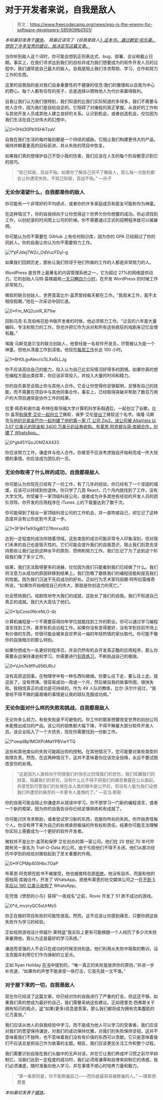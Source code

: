 # 对于开发者来说，自我是敌人

> 原文：<https://www.freecodecamp.org/news/ego-is-the-enemy-for-software-developers-585909fb0501/>

*本帖最初发表于[媒体](https://medium.com/better-programming/for-developers-ego-is-the-enemy-77d1550a50af)。* 
*我最近读完了《自我是敌人[》这本书，通过赖安·哈乐黛，想到了许多宝贵的建议，我决定写这篇文章。](https://www.amazon.com.au/Ego-Enemy-Master-Greatest-Opponent-ebook/dp/B01AWUTMB0)*

当你听到敌人这个词时，你可能会想到正则表达式、bug、部署、会议和截止日期。事实上，在我们寻求达到我们的目标并成为我们想要成为的软件开发人员的过程中，我们通常是自己最大的敌人。自我是阻止我们寻求帮助、学习、合作和努力工作的东西。

这里的自我指的是对我们自身重要性的不健康的信念:我们的傲慢和以自我为中心的野心。每个人都有任性的孩子，总是选择以牺牲他人为代价来赢得胜利。

自我让我们认为我们很特别，我们知道的比我们实际知道的多得多，我们不需要与他人合作，因为我们是自给自足的。它阻碍了对编程的真正掌握。从良好的工作和与其他开发人员或其他人建立良好的关系。认识到机会，或者创造机会，仅仅因为我们生活在自己对伟大的幻想中。

![0*0Hd30Pb1ISHkTzaV](img/2449ab9279c792a78bd212085e011020.png)

自我在我们生活的每时每刻都是一个持续的威胁。它阻止我们构建更伟大的产品，保持并朝着更高的目标前进，并从失败的项目中恢复。

如果我们真的想保护自己不受小我的伤害，我们应该在人生的每个阶段都意识到它的技巧。

> “知己知彼，百战不殆。如果你了解自己但不了解敌人，那么每一次胜利都会让你遭受失败。不知己知彼，百战不殆。”
> —孙子

### 无论你渴望什么，自我都是你的敌人

你可能有一个非常好的平均绩点，或者你的许多家庭成员和密友可能称你为神童。

在这种情况下，你的自我倾向于让你觉得这个世界欠你你想要的成功。你必须找到工作，以创纪录的时间爬上公司的阶梯。你不需要通过正式的招聘程序就可以被雇佣。

你可能认为你不需要在 GitHub 上有任何知识库，因为你的 GPA 已经超过了你的同龄人。你的自我让你认为你不需要努力工作。

![1*pFJdej7W2c_OdVucFDyI-g](img/c8f9cf86f7df30d73e264fc23e6d3d36.png)

如果我们回顾历史，那些让我们惊讶于他们所做的工作的人都是非常努力的人。

WordPress 是世界上最著名的内容管理系统之一，它为超过 27%的网络提供动力。它的创始人马特·莫楞威格[一天只睡四个小时](https://venturebeat.com/2015/02/11/how-sleeping-6-times-a-day-helped-the-founder-of-wordpress-build-a-billion-dollar-company/)，在开发 WordPress 的时候工作非常努力。

微软的联合创始人、世界首富比尔·盖茨曾经每天都在工作。“我周末工作，我不太相信假期，”他在一次采访中回忆道。

![0*Fm_MQ2unlR_R71Iw](img/49ed4e5296b2f90611740edddb23c050.png)

回到马克·扎克伯格在脸书做开发者的时候，他必须努力工作。“过去的六年是大量编码、专注和努力的工作。但也许把它作为派对和所有这些疯狂的戏剧来记忆会很有趣。”

埃隆·马斯克是贝宝的联合创始人，他曾经是一名软件开发员，尽管被认为是一个神童，但他从清晨工作到深夜。他现在[每周工作](http://www.independent.co.uk/news/business/news/how-tesla-boss-elon-musk-works-up-to-100-hours-a-week-a6836461.html)长达 100 小时。

![1*8H0LgvAlecric5LXs6LLJg](img/d6179480cea842acc98406568eeafcb6.png)

你不应该高估自己的能力，陷入认为自己比实际情况好得多的困境。如果你真的想在编程方面出类拔萃，你应该非常投入，并投入大量的时间和精力。

你的自负甚至会阻止你与其他人合作。它会让你觉得你足够聪明，足够有自己的技能，而不需要在项目中与其他同事合作。事实上，已经取得突破并帮助了数百万用户的大项目通常是协作工作的结果。

拉里·佩奇和谢尔盖·布林在斯坦福大学计算机科学系相遇后，一起创立了谷歌。比尔·盖茨[和保罗·艾伦一起创立了](http://www.businessinsider.com/what-paul-allen-really-thinks-of-bill-gates-2011-3)微软，保罗·艾伦[提出了](http://www.businessinsider.com/what-paul-allen-really-thinks-of-bill-gates-2011-3)微软这个名字。埃隆·马斯克[与他的兄弟金巴尔一起创建了他的第一家 IT 公司 Zip2，该公司被 AltaVista 以 3.07 亿美元的现金和 3400 万美元的证券收购。布莱恩·阿克顿与简·库姆合作，创建了 WhatsApp。](https://astrumpeople.com/elon-musk-biography/)

![0*gk45YQoJOMZAX433](img/385517641e5bdbf05965d6abe9527b6c.png)

你应该努力工作，谦虚并与他人合作。你甚至不应该考虑独自开始和完成一件大规模的事情。你应该成为团队的一员。

### 无论你取得了什么样的成功，自我都是敌人

你可能认为你现在已经有了一份工作，有了几年的经验，你已经有了一个坚固的城堡，应该可以持续到你退休。你只学了几周 React，几个月内就找到了工作，没有大学文凭。你受雇于一家顶级科技公司，或者成为许多其他有经验的开发人员的团队领导。你开发的应用程序在 iTunes 上的下载量达到了数千次。

你可能得到了硅谷一家顶级科技公司的工作机会，并一直吹嘘自己，却忘记了这种态度并没有让你走到今天这一步。

![1*3F9HTe93igjBT27Rmrxs8Q](img/1ed4d1f3e42808a61143e26e99b626c0.png)

达到一定程度的成功伴随着领域。这些类型的成功可能非常令人印象深刻，但对我们未来的自己也是毁灭性的。它们可能会提升我们的自我意识，阻止我们刻意去坚持那些让我们达到这种水平的原则、惯例和努力工作。我们忘记了为了达到这个阶段我们做了多少工作。

结果，我们无法取得更多的进展，仅仅因为我们只能看到我们已经做了什么。我们将注意力从成功的原因转移到结果上。我们忽略了磨练我们的编程技能和提高我们的性能。因为我们沉迷于先前成功的好处。正如行为艺术家玛丽娜·阿布拉莫维奇所说，“如果你开始相信自己的伟大，那就是你创造力的死亡。”

社会赞扬我们，戏剧性地夸大我们的成就，这助长了我们的自我。我们不知道自己真正的成就。我们大大高估了他们。

![0*1pCzos0NceNLO-dz](img/8cea0c47826fd1712c4cdc7d7e39314b.png)

计算机编程是一个不需要获得四年学位就能找到工作的职业。你可以通过学习编程语言找到工作，甚至有机会远程工作。如果你没有变得更好，没有学到目前市场上有价值的东西，你很可能会被来自世界另一端的年轻热情的家伙取代。你可能不像你的自我暗示的那么特别。

如果你想成为一名更好的程序员，并且仍然有机会开发真正酷的应用程序，那么你需要永远保持谦逊和学习。你需要进行[刻意练习](http://calnewport.com/blog/2010/01/06/the-grandmaster-in-the-corner-office-what-the-study-of-chess-experts-teaches-us-about-building-a-remarkable-life/)，不断挑战自己的极限。

![0*VJm7e9fPu956URrJ](img/a8dfe89deb9aae0974e45631bc47fe8c.png)

没有高原这回事。在物理学中有一种东西叫做熵。你要么往下走，要么往上走。就这些了。没有停滞。很容易成功一周或一个月，然后被自我的故事所困，很快失败。我相信真正的成功是可持续的。作为 49 人队的教练，比尔·沃尔什说过，“我曾经不得不做的最艰难的事情是让我的球队克服成功病。”

### 无论你面对什么样的失败和挑战，自我都是敌人

无论你多么努力，有些失败是不可避免的。你工作的那家想要改变世界的初创公司未能推出成功的产品。该公司的销售额大幅下降，不得不解雇大部分软件开发人员。该企业陷入了一个大债务，现在你需要找到一份新工作。

![1*oeqd8p1MOXPoMaYPBVwYTQ](img/2807f0a1d96275ab6cf6f66e82aa9785.png)

这些和其他类似的失败可能超出你的控制。在其他情况下，您可能要对某些类型的故障负责。然而，在这两种情况下，这并不意味着你应该完全投降，永远不要试图改变你的处境。

> “这是因为人类倾向于同情我们的快乐比同情我们的悲伤，我们炫耀我们的财富，隐藏我们的贫穷。没有什么比不得不把我们的痛苦暴露在公众面前，并感觉到尽管我们的处境在全人类的眼中是公开的，但没有人能为我们设想我们所遭受的痛苦的一半更令人羞愧的了。”
> —亚当·斯密

你的自我可能会阻止你谦虚并从错误中学习。你不想学习一门新的编程语言，或者一个新的框架，因为你的自我告诉你已经足够熟练和有成就了。

你可能讨厌寻求帮助，或者尝试学习新的东西，克服你所处的失败。你开始责怪每个人。你没有停下来为自己的处境承担极端的所有权和责任。结果你可能无法理解你实际上需要成为一个更好的软件开发者。

微软并不是比尔·盖茨和保罗·艾伦创办的第一家公司。他们在 20 世纪 70 年代早期有另一家名为 Traf-O-Data 的公司，由于亏损他们不得不关闭。他们从那次经历中学到的经验对微软起到了至关重要的作用。

![0*IFCPMp405Hbc7OaP](img/3b8db36c30d4f33fec46be0dadbc5a3f.png)

布莱恩·阿克顿在脸书不被接受。他也被推特总部[拒绝](https://twitter.com/brianacton/status/1895942068)。他没有自杀，而是和他的搭档简·库姆合作，开发了 WhatsApp。拒绝布莱恩的社交媒体公司之一[在不到 5 年后以 190 亿美元收购了](https://www.forbes.com/sites/parmyolson/2014/10/06/facebook-closes-19-billion-whatsapp-deal/) WhatsApp。

在凭借《愤怒的小鸟》获得“一夜成名”之前，Rovio 开发了 51 款不成功的游戏。

![0*d_mvzryQC5sUrMz5](img/13acaa7adf78835b362bcf99cb033dd7.png)

你正在做的项目失败的可能性很高。然而，这不应该让你感到痛苦，只要你把这些失败作为学习的经验。

正如视频游戏设计师威尔·莱特[说](http://www.gamasutra.com/features/20050520/cifaldi_pfv.htm)“我实际上更有可能根据一个人经历了多少次失败来雇佣他。我认为这是最好的学习系统。”

谦逊而坚强的人不会只在成功的时候坚持到底。他们利用从失败中吸取的教训，设法克服并利用它们作为弹射的立足点。

正如 Ryan Holiday [在书](https://www.amazon.com.au/Ego-Enemy-Master-Greatest-Opponent-ebook/dp/B01AWUTMB0)中提到的，“唯一真正的失败是放弃你的原则，”并进一步补充道，“如果你的声誉不能承受一些打击，它首先就一文不值。”

### 对于接下来的一切，自我是敌人

现在你已经读了这篇文章，你已经对你的自我进行了严重的打击，但这还不够。如果我们真的想成为最好的自己，我们需要采纳这些建议。正如德里克·西弗斯关于拥有知识的观点，[说](http://tim.blog/2016/11/21/tools-of-titans-derek-sivers-distilled/)“如果(更多)信息是答案，那么我们都将成为拥有完美腹肌的亿万富翁。”

我们应该从他人的自我经验中学习，而不是成为他人可以学习的受害者。我们应该对我们的愿望保持谦逊，对我们的成功保持优雅，对我们的失败保持坚韧。这并不意味着我们不独特，也不意味着我们没有有价值的东西可以贡献。它只是意味着我们不应该总是把自己作为故事的主题。相反，我们应该更加关注工作和整个过程。

我们需要识别自我在我们头脑中的无声对话，并在它让我们养成坏习惯之前尽早抑制它。当我们达到一定程度的成功时，我们必须用谦卑和自律来抑制它的诱惑。我们必须谦虚，随时准备向他人学习，并在事情不顺心时培养力量和毅力。

> “第一条原则是，你不能欺骗自己——而你是最容易被欺骗的人。”
> —理查德·费曼

*本帖最初发表于[媒体](https://medium.com/better-programming/for-developers-ego-is-the-enemy-77d1550a50af)。*